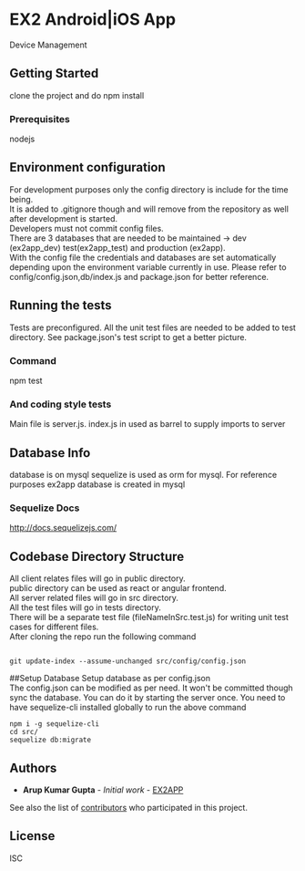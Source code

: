 # EX2 Android|iOS App

Device Management

## Getting Started

clone the project and do npm install 

### Prerequisites

nodejs 

## Environment configuration
For development purposes only the config directory is include for the time being.<br/>
It is added to .gitignore though and will remove from the repository as well after development is started.<br/>
Developers must not commit config files.<br/>
There are 3 databases that are needed to be maintained -> dev (ex2app_dev) test(ex2app_test) and  production (ex2app).<br/>
With the config file the credentials and databases  are set automatically depending upon the environment variable currently in use. Please refer to config/config.json,db/index.js and package.json for better reference.

## Running the tests

Tests are preconfigured. All the unit test files are needed to be added to test directory.
See package.json's test script to get a better picture.

### Command
npm test

### And coding style tests
Main file is server.js.
index.js in used as barrel to supply imports to server

## Database Info
database is on mysql
sequelize is used as orm for mysql.
For reference purposes ex2app database is created in mysql

### Sequelize Docs
http://docs.sequelizejs.com/

## Codebase Directory Structure
All client relates files will go in public directory.<br/>
public directory can be used as react or angular frontend.<br/>
All server related files will go in src directory.<br/>
All the test files will go in tests directory.<br/>
There will be a separate test file (fileNameInSrc.test.js) for writing unit test cases for different files.<br>
After cloning the repo
run the following command <br>
```

git update-index --assume-unchanged src/config/config.json
```
##Setup Database
Setup database as per config.json <br>
The config.json can be modified as per need. It won't be committed though
sync the database. You can do it by starting the server once.
You need to have sequelize-cli installed globally to run the above command
```
npm i -g sequelize-cli
cd src/
sequelize db:migrate
```

## Authors

* **Arup Kumar Gupta** - *Initial work* - [EX2APP](https://github.com/akguptaex2/ex2app)

See also the list of [contributors](https://github.com/akguptaex2/ex2app/contributors) who participated in this project.

## License
ISC

